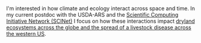### 
I'm interested in how climate and ecology interact across space and time. In my current postdoc with the USDA-ARS and the [Scientific Computing Initiative Network (SCINet)](https://scinet.usda.gov/) I focus on how these interactions impact [dryland ecosystems across the globe and the spread of a livestock disease across the western US](https://scinet.usda.gov/stories/2021/04/15/Hudson.html). 

<!--
**AmyHudson/AmyHudson** is a ✨ _special_ ✨ repository because its `README.md` (this file) appears on your GitHub profile.

Here are some ideas to get you started:

- 🔭 I’m currently working on ...
- 🌱 I’m currently learning ...
- 👯 I’m looking to collaborate on ...
- 🤔 I’m looking for help with ...
- 💬 Ask me about 
- 📫 How to reach me: [email is best](amy.hudson@usda.gov)
- 😄 Pronouns: She/her
- ⚡ Fun fact: ...
-->
